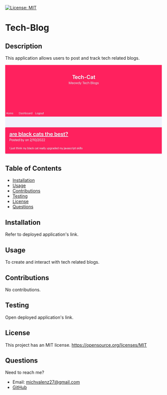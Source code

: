 [![License: MIT](https://img.shields.io/static/v1?label=license&message=MIT&color=green)](https://opensource.org/licenses/MIT)

# Tech-Blog

## Description

This application allows users to post and track tech related blogs.

![screenshot of blog](images/screenshot.jpeg)

## Table of Contents

- [Installation](#Installation)
- [Usage](#Usage)
- [Contributions](#Contributions)
- [Testing](#Testing)
- [License](#License)
- [Questions](#Questions)

## Installation

Refer to deployed application's link.

## Usage

To create and interact with tech related blogs.

## Contributions

No contributions.

## Testing

Open deployed application's link.

## License

This project has an MIT license.
https://opensource.org/licenses/MIT

## Questions

Need to reach me?

- Email: michvalenz27@gmail.com
- [GitHub](https://github.com/MichValenz/Tech-Blog)
